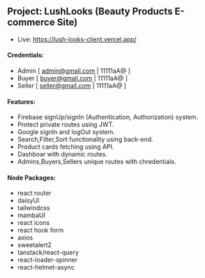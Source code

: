 ## Project: LushLooks  (Beauty Products E-commerce Site)
- Live: https://lush-looks-client.vercel.app/

#### Credentials:
- Admin [ admin@gmail.com | 11111aA@ ]
- Buyer [ buyer@gmail.com | 11111aA@ ]
- Seller [ seller@gmail.com | 11111aA@ ]

#### Features:
- Firebase signUp/signIn (Authentication, Authorization) system.
- Protect private routes using JWT.
- Google signIn and logOut system.
- Search,Filter,Sort functionality using back-end.
- Product cards fetching using API.
- Dashboar with dynamic routes.
- Admins,Buyers,Sellers unique routes with chredentials.

#### Node Packages:
- react router
- daisyUI
- tailwindcss
- mambaUI
- react icons
- react hook form
- axios
- sweetalert2
- tanstack/react-query
- react-loader-spinner
- react-helmet-async